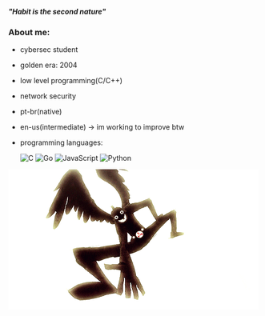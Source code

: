 ***"Habit is the second nature"***

### About me:
- cybersec student 
- golden era: 2004
- low level programming(C/C++)
- network security
- pt-br(native)
- en-us(intermediate) -> im working to improve btw
- programming languages:

    ![C](https://img.shields.io/badge/cpp-%2300599C.svg?style=for-the-badge&logo=c&logoColor=white) ![Go](https://img.shields.io/badge/go-%2300ADD8.svg?style=for-the-badge&logo=go&logoColor=white) ![JavaScript](https://img.shields.io/badge/javascript-%23323330.svg?style=for-the-badge&logo=javascript&logoColor=%23F7DF1E) ![Python](https://img.shields.io/badge/python-3670A0?style=for-the-badge&logo=python&logoColor=ffdd54)

![hero](the_hero_appears.gif)


